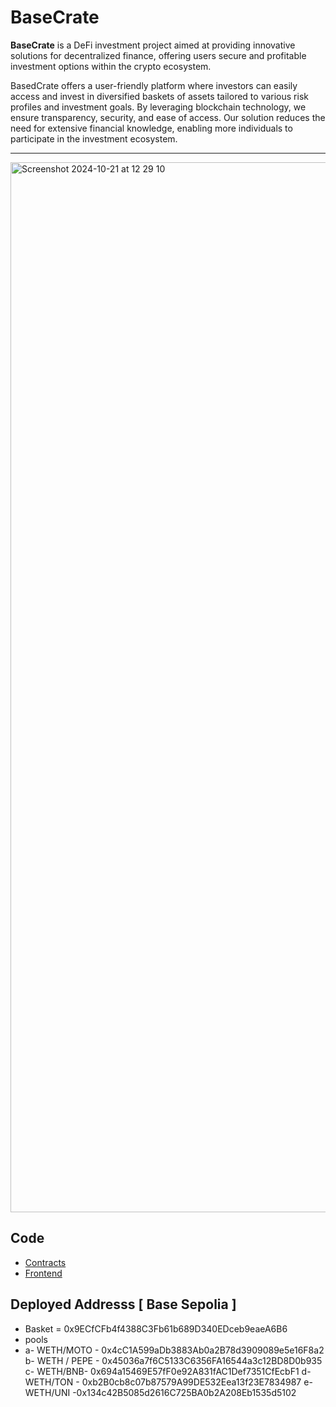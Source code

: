 # BaseCrate

**BaseCrate** is a DeFi investment project aimed at providing innovative solutions for decentralized finance, offering users secure and profitable investment options within the crypto ecosystem.

BasedCrate offers a user-friendly platform where investors can easily access and invest in diversified baskets of assets tailored to various risk profiles and investment goals. By leveraging blockchain technology, we ensure transparency, security, and ease of access. Our solution reduces the need for extensive financial knowledge, enabling more individuals to participate in the investment ecosystem.

---
<img width="1680" alt="Screenshot 2024-10-21 at 12 29 10" src="https://github.com/user-attachments/assets/90b72d02-22b5-479f-86f7-3afb7ce3edd7">


## Code

- [Contracts](https://github.com/BaseCrate/frontend)  
- [Frontend](https://github.com/BaseCrate/basecrate-contracts)

## Deployed Addresss [ Base Sepolia ] 
   - Basket = 0x9ECfCFb4f4388C3Fb61b689D340EDceb9eaeA6B6
   - pools
   - a- WETH/MOTO - 0x4cC1A599aDb3883Ab0a2B78d3909089e5e16F8a2
     b- WETH / PEPE -  0x45036a7f6C5133C6356FA16544a3c12BD8D0b935
     c- WETH/BNB- 0x694a15469E57fF0e92A831fAC1Def7351CfEcbF1
     d-WETH/TON - 0xb2B0cb8c07b87579A99DE532Eea13f23E7834987
     e-WETH/UNI -0x134c42B5085d2616C725BA0b2A208Eb1535d5102
